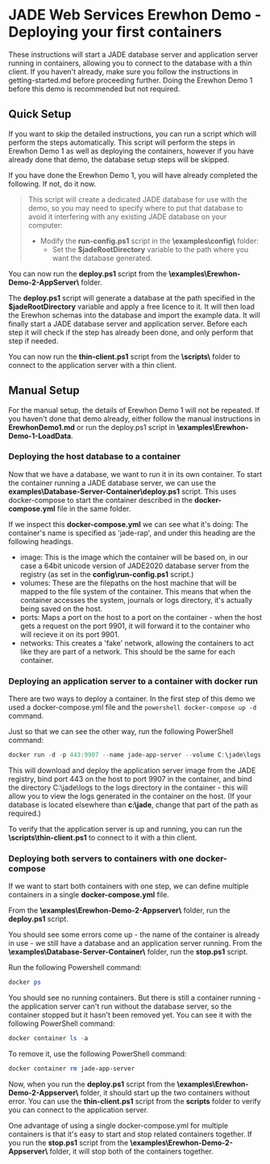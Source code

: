# JADE Web Services Erewhon Demo - Deploying your first containers

These instructions will start a JADE database server and application server running in containers, allowing you to connect to the database with a thin client.
If you haven't already, make sure you follow the instructions in getting-started.md before proceeding further. Doing the Erewhon Demo 1 before this demo is recommended but not required.

## Quick Setup

If you want to skip the detailed instructions, you can run a script which will perform the steps automatically. This script will perform the steps in Erewhon Demo 1 as well as deploying the containers, however if you have already done that demo, the database setup steps will be skipped.

If you have done the Erewhon Demo 1, you will have already completed the following. If not, do it now.

> This script will create a dedicated JADE database for use with the demo, so you may need to specify where to put that database to avoid it interfering with any existing JADE database on your computer:
>
> - Modify the __run-config.ps1__ script in the __\examples\config\\__ folder:
>   - Set the __$jadeRootDirectory__ variable to the path where you want the database generated.

You can now run the __deploy.ps1__ script from the __\examples\Erewhon-Demo-2-AppServer\\__ folder.

The __deploy.ps1__ script will generate a database at the path specified in the __$jadeRootDirectory__ variable and apply a free licence to it. It will then load the Erewhon schemas into the database and import the example data. It will finally start a JADE database server and application server. Before each step it will check if the step has already been done, and only perform that step if needed.

You can now run the __thin-client.ps1__ script from the __\scripts\\__ folder to connect to the application server with a thin client.

## Manual Setup

For the manual setup, the details of Erewhon Demo 1 will not be repeated. If you haven't done that demo already, either follow the manual instructions in __ErewhonDemo1.md__ or run the deploy.ps1 script in __\examples\Erewhon-Demo-1-LoadData__.

### Deploying the host database to a container

Now that we have a database, we want to run it in its own container. To start the container running a JADE database server, we can use the __examples\Database-Server-Container\deploy.ps1__ script. This uses docker-compose to start the container described in the __docker-compose.yml__ file in the same folder.

If we inspect this __docker-compose.yml__ we can see what it's doing:
The container's name is specified as 'jade-rap', and under this heading are the following headings.

- image: This is the image which the container will be based on, in our case a 64bit unicode version of JADE2020 database server from the registry (as set in the __config\run-config.ps1__ script.)
- volumes: These are the filepaths on the host machine that will be mapped to the file system of the container. This means that when the container accesses the system, journals or logs directory, it's actually being saved on the host.
- ports: Maps a port on the host to a port on the container - when the host gets a request on the port 9901, it will forward it to the container who will recieve it on its port 9901.
- networks: This creates a 'fake' network, allowing the containers to act like they are part of a network. This should be the same for each container.

### Deploying an application server to a container with docker run

There are two ways to deploy a container. In the first step of this demo we used a docker-compose.yml file and the ```powershell docker-compose up -d``` command.

Just so that we can see the other way, run the following PowerShell command:

```powershell
docker run -d -p 443:9907 --name jade-app-server --volume C:\jade\logs:C:\logs --network "nat" registry.jadeworld.io/jade/application-server:20.0.01-x64-U
```

This will download and deploy the application server image from the JADE registry, bind port 443 on the host to port 9907 in the container, and bind the directory C:\jade\logs to the logs directory in the container - this will allow you to view the logs generated in the container on the host. (If your database is located elsewhere than __c:\jade__, change that part of the path as required.)

To verify that the application server is up and running, you can run the __\scripts\thin-client.ps1__ to connect to it with a thin client.

### Deploying both servers to containers with one docker-compose

If we want to start both containers with one step, we can define multiple containers in a single __docker-compose.yml__ file.

From the __\examples\Erewhon-Demo-2-Appserver\\__ folder, run the __deploy.ps1__ script.

You should see some errors come up - the name of the container is already in use - we still have a database and an application server running. From the __\examples\Database-Server-Container\\__ folder, run the __stop.ps1__ script.

Run the following Powershell command:

```powershell
docker ps
```

You should see no running containers. But there is still a container running - the application server can't run without the database server, so the container stopped but it hasn't been removed yet. You can see it with the following PowerShell command:

```powershell
docker container ls -a
```

To remove it, use the following PowerShell command:

```powershell
docker container rm jade-app-server
```

Now, when you run the __deploy.ps1__ script from the __\examples\Erewhon-Demo-2-Appserver\\__ folder, it should start up the two containers without error. You can use the __thin-client.ps1__ script from the __scripts__ folder to verify you can connect to the application server.

One advantage of using a single docker-compose.yml for multiple containers is that it's easy to start and stop related containers together. If you run the __stop.ps1__ script from the __\examples\Erewhon-Demo-2-Appserver\\__ folder, it will stop both of the containers together.
